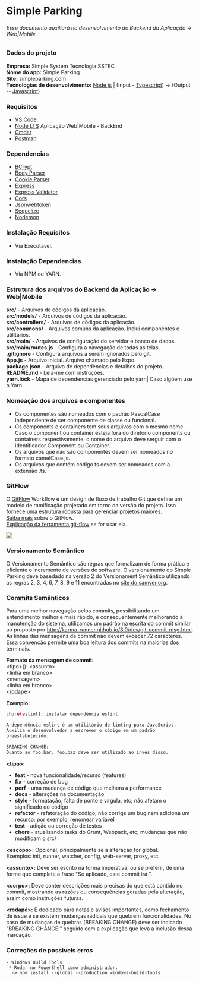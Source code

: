 # Simple Parking
###### Esse documento auxiliará no desenvolvimento do Backend da Aplicação -> Web|Mobile

### Dados do projeto
**Empresa:** Simple System Tecnologia SSTEC\
**Nome do app:** Simple Parking\
**Site:** simpleparking.com\
**Tecnologias de desenvolvimento:**  [Node js](https://nodejs.org/en/docs/) | (Input - [Typescript](https://www.typescriptlang.org/docs/home.html)) -> (Output -- [Javascript](https://developer.mozilla.org/pt-BR/docs/Aprender/JavaScript))

### Requisitos
- [VS Code](https://code.visualstudio.com/ "Visual Studio Code").
- [Node LTS](https://nodejs.org/en/ "Node Js") Aplicação Web|Mobile - BackEnd
- [Cmder](https://cmder.net/ "Cmder")
- [Postman](https://www.getpostman.com/downloads/ "Postman")


### Dependencias
- [BCrypt](https://www.npmjs.com/package/bcrypt/ "BCrypt")
- [Body Parser](https://www.npmjs.com/package/body-parser/ "Body Parser")
- [Cookie Parser](https://www.npmjs.com/package/cookie-parser/ "Cookie Parser")
- [Express](https://expressjs.com/ "Express")
- [Express Validator](https://express-validator.github.io/docs/ "Cookie Parser")
- [Cors](https://adonisjs.com/docs/4.1/cors/ "Cors")
- [Jsonwebtoken](https://www.npmjs.com/package/jsonwebtoken/ "Jsonwebtoken")
- [Sequelize](https://sequelize.org/v5/ "Sequelize")
- [Nodemon](https://www.npmjs.com/package/nodemon "Nodemon")

### Instalação Requisitos
- Via Executavel.

### Instalação Dependencias
- Via NPM ou YARN.

### Estrutura dos arquivos do Backend da Aplicação -> Web|Mobile
**src/** - Arquivos de códigos da aplicação.\
**src/models/** - Arquivos de códigos da aplicação.\
**src/controllers/** - Arquivos de códigos da aplicação.\
**src/commons/** - Arquivos comuns da aplicação. Inclui componentes e utilitários.\
**src/main/** - Arquivos de configuração do servidor e banco de dados.\
**src/main/routes.js** - Configura a navegação de todas as telas.\
**.gitignore** - Configura arquivos a serem ignorados pelo git.\
**App.js** - Arquivo inicial. Arquivo chamado pelo Expo.\
**package.json** - Arquivo de dependências e detalhes do projeto.\
**README.md** - Leia-me com instruções.\
**yarn.lock** - Mapa de dependencias gerenciado pelo yarn| Caso algúem use o Yarn.

### Nomeação dos arquivos e componentes
  - Os componentes são nomeados com o padrão PascalCase independente de ser componente de classe ou funcional.
  - Os components e containers tem seus arquivos com o mesmo nome. Caso o component ou container esteja fora do diretório components ou containers respectivamente, o nome do arquivo deve serguir com o identificador Component ou Container.
  - Os arquivos que não são componentes devem ser nomeados no formato camelCase.js.
  - Os arquivos que contém código ts devem ser nomeados com a extensão .ts.

### GitFlow
O [GitFlow](https://medium.com/trainingcenter/utilizando-o-fluxo-git-flow-e63d5e0d5e04) Workflow é um design de fluxo de trabalho Git que define um modelo de ramificação projetado em torno da versão do projeto. Isso fornece uma estrutura robusta para gerenciar projetos maiores.\
[Saiba mais](https://datasift.github.io/gitflow/IntroducingGitFlow.html) sobre o GitFlow.\
[Explicação da ferramenta git-flow](https://fjorgemota.com/git-flow-uma-forma-legal-de-organizar-repositorios-git/) se for usar ela.

![](https://proxy.duckduckgo.com/iu/?u=https%3A%2F%2Fraw.githubusercontent.com%2FVoronenko%2Fgitflow-release%2Fmaster%2Fimages%2Fgit-workflow-release-cycle-4maintenance.png&f=1)

### Versionamento Semântico
O Versionamento Semântico são regras que formalizam de forma prática e eficiente o incremento de versões de software. O versionamento do Simple Parking deve basedado na versão 2 do Versionament Semântico utilizando as regras 2, 3, 4, 6, 7, 8, 9 e 11 encontradas no [site do samver.org](https://semver.org/lang/pt-BR/).

### Commits Semânticos
Para uma melhor navegação pelos commits, possibilitando um entendimento melhor e mais rápido, e consequentemente melhorando a manutenção do sistema, utilizamos um [padrão](https://gist.github.com/eltonea/a717e3c786686b674f4ebe2475ca3313) na escrita do commit similar ao proposto por http://karma-runner.github.io/3.0/dev/git-commit-msg.html.
As linhas das mensagens de commit não devem exceder 72 caracteres. Essa convenção permite uma boa leitura dos commits na maiorias dos terminais.

**Formato da mensagem de commit:**\
\<tipo\>\(<escopo>\): \<assunto\>\
\<linha em branco\>\
\<mensagem\>\
\<linha em branco\>\
\<rodapé\>

**Exemplo:**
```sh
chore(eslint): instalar dependência eslint

A dependência eslint é um utilitário de linting para JavaScript.
Auxilia o desenvolvedor a escrever o código em um padrão
preestabelecido.

BREAKING CHANGE:
Quanto ao foo.bar, foo.baz deve ser utilizado ao invés disso.
```

**\<tipo\>:**
  - **feat** - nova funcionalidade/recurso (features)
  - **fix** - correção de bug
  - **perf** - uma mudança de código que melhora a performance
  - **docs** - alterações na documentação
  - **style** - formatação, falta de ponto e vírgula, etc; não afetam o significado do código
  - **refactor** - refatoração do código, não corrige um bug nem adiciona um recurso; por exemplo, renomear variável
  - **test** - adição ou correção de testes
  - **chore** - atualizando tasks do Grunt, Webpack, etc; mudanças que não modificam o src/

**\<escopo\>:** Opcional, principalmente se a alteração for global.\
Exemplos: init, runner, watcher, config, web-server, proxy, etc.

**\<assunto\>:** Deve ser escrito na forma imperativa, ou se preferir, de uma forma que complete a frase "Se aplicado, este commit irá ".

**\<corpo\>:** Deve conter descrições mais precisas do que está contido no commit, mostrando as razões ou consequências geradas pela alteração, assim como instruções futuras.

**\<rodapé\>:** È dedicado para notas e avisos importantes, como fechamento de issue e se existem mudanças radicais que quebrem funcionalidades. No caso de mudanças de quebras (BREAKING CHANGE) deve ser indicado “BREAKING CHANGE:” seguido com a explicação que leva a inclusão dessa marcação.

### Correções de possiveis erros

```Windows Build Tools
- Windows Build Tools
 * Rodar no PowerShell como administrador.
  -> npm install --global --production windows-build-tools
```
